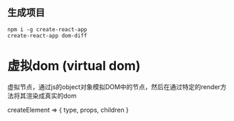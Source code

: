 ## 生成项目
```
npm i -g create-react-app
create-react-app dom-diff
```

# 虚拟dom (virtual dom)
虚拟节点，通过js的object对象模拟DOM中的节点，然后在通过特定的render方法将其渲染成真实的dom

createElement => { type, props, children }
